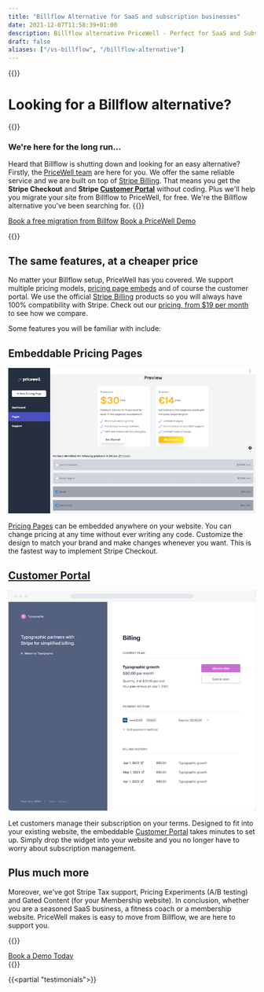 ```yaml
---
title: "Billflow Alternative for SaaS and subscription businesses"
date: 2021-12-07T11:58:39+01:00
description: Billflow alternative PriceWell - Perfect for SaaS and Subscription businesses. Integrate Stripe [Customer Portal](/customer-portal/) and Stripe Checkout without coding.
draft: false
aliases: ["/vs-billflow", "/billflow-alternative"]
---
```


{{<rawhtml>}}
<div class="post-wrapper prose">
<div class="mb-2 md:mb-4 lg:mb-8">
        <h1 class="text-gray-800 text-3xl md:text-4xl lg:text-5xl font-bold">
            Looking for a Billflow alternative?
        </h1>
        </div>
            {{</rawhtml>}}

### We're here for the long run...
Heard that Billflow is shutting down and looking for an easy alternative? Firstly, the [PriceWell team](/team/) are here for you. We offer the same reliable service and we are built on top of [Stripe Billing](/blog/how-does-stripe-billing-work/). That means you get the **Stripe Checkout** and **Stripe [Customer Portal](/customer-portal/)** without coding. Plus we'll help you migrate your site from Billflow to PriceWell, for free. We're the Billflow alternative you've been searching for.
{{<rawhtml>}}
<div class="flex-col md:flex-row space-x-4 space-y-4 place-items-center">
                <a href="/book-free-demo" class="button">Book a free migration from Billfow</a> <a href="/book-free-demo" class="button-white">Book a PriceWell Demo</a>
                </div>
                
{{</rawhtml>}}

## The same features, at a cheaper price

No matter your Billflow setup, PriceWell has you covered. We support multiple pricing models, [pricing page embeds](/pricing-pages/) and of course the customer portal. We use the official [Stripe Billing](/blog/how-does-stripe-billing-work/) products so you will always have 100% compatibility with Stripe. Check out our [pricing, from $19 per month](/pricing) to see how we compare.

Some features you will be familiar with include:

## Embeddable Pricing Pages
![Billflow alternative PriceWell Embeddable Pricing Pages](images/select-pricing-plans.png)

[Pricing Pages](/pricing-pages) can be embedded anywhere on your website. You can change pricing at any time without ever writing any code. Customize the design to match your brand and make changes whenever you want. This is the fastest way to implement Stripe Checkout.

## [Customer Portal](/customer-portal/)
![Billflow alternative Stripe Customer Portal](img/stripe-customer-portal.png)

Let customers manage their subscription on your terms. Designed to fit into your existing website, the embeddable [Customer Portal](/customer-portal) takes minutes to set up. Simply drop the widget into your website and you no longer have to worry about subscription management.

## Plus much more

Moreover, we've got Stripe Tax support, Pricing Experiments (A/B testing) and Gated Content (for your Membership website). In conclusion, whether you are a seasoned SaaS business, a fitness coach or a membership website. PriceWell makes is easy to move from Billflow, we are here to support you.

{{<rawhtml>}}
<div class="flex">
<a href="/book-free-demo" class="button mx-auto">Book a Demo Today</a>
</div>
    </div>
{{</rawhtml>}}

{{<partial "testimonials">}}
